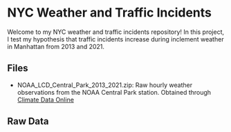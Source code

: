 # NYC Weather and Traffic Incidents

Welcome to my NYC weather and traffic incidents repository! In this project, I test my hypothesis that traffic incidents increase during inclement weather in Manhattan from 2013 and 2021. 

## Files

* NOAA_LCD_Central_Park_2013_2021.zip: Raw hourly weather observations from the NOAA Central Park station. Obtained through [Climate Data Online](https://www.ncei.noaa.gov/cdo-web/)

## Raw Data




